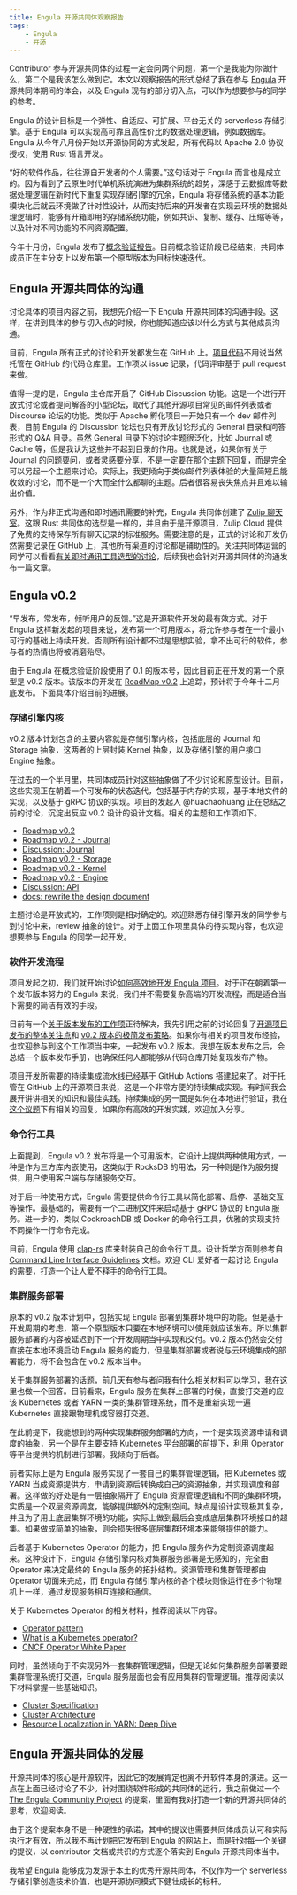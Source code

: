 ```yaml
---
title: Engula 开源共同体观察报告
tags:
    - Engula
    - 开源
---
```


Contributor 参与开源共同体的过程一定会问两个问题，第一个是我能为你做什么，第二个是我该怎么做到它。本文以观察报告的形式总结了我在参与 [Engula](https://engula.io/) 开源共同体期间的体会，以及 Engula 现有的部分切入点，可以作为想要参与的同学的参考。

Engula 的设计目标是一个弹性、自适应、可扩展、平台无关的 serverless 存储引擎。基于 Engula 可以实现高可靠且高性价比的数据处理逻辑，例如数据库。Engula 从今年八月份开始以开源协同的方式发起，所有代码以 Apache 2.0 协议授权，使用 Rust 语言开发。

<!-- more -->

“好的软件作品，往往源自开发者的个人需要。”这句话对于 Engula 而言也是成立的。因为看到了云原生时代单机系统演进为集群系统的趋势，深感于云数据库等数据处理逻辑在新时代下重复实现存储引擎的冗余，Engula 将存储系统的基本功能模块化后就云环境做了针对性设计，从而支持后来的开发者在实现云环境的数据处理逻辑时，能够有开箱即用的存储系统功能，例如共识、复制、缓存、压缩等等，以及针对不同功能的不同资源配置。

今年十月份，Engula 发布了[概念验证报告](https://engula.io/posts/demo-1)。目前概念验证阶段已经结束，共同体成员正在主分支上以发布第一个原型版本为目标快速迭代。

## Engula 开源共同体的沟通

讨论具体的项目内容之前，我想先介绍一下 Engula 开源共同体的沟通手段。这样，在讲到具体的参与切入点的时候，你也能知道应该以什么方式与其他成员沟通。

目前，Engula 所有正式的讨论和开发都发生在 GitHub 上。[项目代码](https://github.com/engula/engula)不用说当然托管在 GitHub 的代码仓库里。工作项以 issue 记录，代码评审基于 pull request 来做。

值得一提的是，Engula 主仓库开启了 GitHub Discussion 功能。这是一个进行开放式讨论或者提问解答的小型论坛，取代了其他开源项目常见的邮件列表或者 Discourse 论坛的功能。类似于 Apache 孵化项目一开始只有一个 dev 邮件列表，目前 Engula 的 Discussion 论坛也只有开放讨论形式的 General 目录和问答形式的 Q&A 目录。虽然 General 目录下的讨论主题很泛化，比如 Journal 或 Cache 等，但是我认为这些并不起到目录的作用。也就是说，如果你有关于 Journal 的问题要问，或者灵感要分享，不是一定要在那个主题下回复，而是完全可以另起一个主题来讨论。实际上，我更倾向于类似邮件列表体验的大量简短且能收敛的讨论，而不是一个大而全什么都聊的主题。后者很容易丧失焦点并且难以输出价值。

另外，作为非正式沟通和即时通讯需要的补充，Engula 共同体创建了 [Zulip 聊天室](https://engula.zulipchat.com/)。这跟 Rust 共同体的选型是一样的，并且由于是开源项目，Zulip Cloud 提供了免费的支持保存所有聊天记录的标准服务。需要注意的是，正式的讨论和开发仍然需要记录在 GitHub 上，其他所有渠道的讨论都是辅助性的。关注共同体运营的同学可以看看[有关即时通讯工具选型的讨论](https://github.com/engula/engula/discussions/141)，后续我也会针对开源共同体的沟通发布一篇文章。

## Engula v0.2

“早发布，常发布，倾听用户的反馈。”这是开源软件开发的最有效方式。对于 Engula 这样新发起的项目来说，发布第一个可用版本，将允许参与者在一个最小可行的基础上持续开发。否则所有设计都不过是思想实验，拿不出可行的软件，参与者的热情也将被消磨殆尽。

由于 Engula 在概念验证阶段使用了 0.1 的版本号，因此目前正在开发的第一个原型是 v0.2 版本。该版本的开发在 [RoadMap v0.2](https://github.com/engula/engula/issues/57) 上追踪，预计将于今年十二月底发布。下面具体介绍目前的进展。

### 存储引擎内核

v0.2 版本计划包含的主要内容就是存储引擎内核，包括底层的 Journal 和 Storage 抽象，这两者的上层封装 Kernel 抽象，以及存储引擎的用户接口 Engine 抽象。

在过去的一个半月里，共同体成员针对这些抽象做了不少讨论和原型设计。目前，这些实现正在朝着一个可发布的状态迭代，包括基于内存的实现，基于本地文件的实现，以及基于 gRPC 协议的实现。项目的发起人 @huachaohuang 正在总结之前的讨论，沉淀出反应 v0.2 设计的设计文档。相关的主题和工作项如下。

* [Roadmap v0.2](https://github.com/engula/engula/issues/57)
* [Roadmap v0.2 - Journal](https://github.com/engula/engula/issues/65)
* [Discussion: Journal](https://github.com/engula/engula/discussions/70)
* [Roadmap v0.2 - Storage](https://github.com/engula/engula/issues/68)
* [Roadmap v0.2 - Kernel](https://github.com/engula/engula/issues/145)
* [Roadmap v0.2 - Engine](https://github.com/engula/engula/issues/73)
* [Discussion: API](https://github.com/engula/engula/discussions/55)
* [docs: rewrite the design document](https://github.com/engula/engula/pull/132)

主题讨论是开放式的，工作项则是相对确定的。欢迎熟悉存储引擎开发的同学参与到讨论中来，review 抽象的设计。对于上面工作项里具体的待实现内容，也欢迎想要参与 Engula 的同学一起开发。

### 软件开发流程

项目发起之初，我们就开始讨论[如何高效地开发 Engula 项目](https://github.com/engula/engula/discussions/32)。对于正在朝着第一个发布版本努力的 Engula 来说，我们并不需要复杂高端的开发流程，而是适合当下需要的简洁有效的手段。

目前有一个[关于版本发布的工作项](https://github.com/engula/engula/issues/144)正待解决，我先引用之前的讨论回复了[开源项目发布的整体关注点](https://github.com/engula/engula/discussions/32#discussioncomment-1561701)和 [v0.2 版本的极简发布策略](https://github.com/engula/engula/discussions/32#discussioncomment-1561991)。如果你有相关的项目发布经验，也欢迎参与到这个工作项当中来，一起发布 v0.2 版本。我想在版本发布之后，会总结一个版本发布手册，也确保任何人都能够从代码仓库开始复现发布产物。

项目开发所需要的持续集成流水线已经基于 GitHub Actions 搭建起来了。对于托管在 GitHub 上的开源项目来说，这是一个非常方便的持续集成实现。有时间我会展开讲讲相关的知识和最佳实践。持续集成的另一面是如何在本地进行验证，我在[这个议题](https://github.com/engula/engula/issues/150)下有相关的回复。如果你有高效的开发实践，欢迎加入分享。

### 命令行工具

上面提到，Engula v0.2 发布将是一个可用版本。它设计上提供两种使用方式，一种是作为三方库内嵌使用，这类似于 RocksDB 的用法，另一种则是作为服务提供，用户使用客户端与存储服务交互。

对于后一种使用方式，Engula 需要提供命令行工具以简化部署、启停、基础交互等操作。最基础的，需要有一个二进制文件来启动基于 gRPC 协议的 Engula 服务。进一步的，类似 CockroachDB 或 Docker 的命令行工具，优雅的实现支持不同操作一行命令完成。

目前，Engula 使用 [clap-rs](https://github.com/clap-rs/clap) 库来封装自己的命令行工具。设计哲学方面则参考自 [Command Line Interface Guidelines](https://clig.dev/) 文档。欢迎 CLI 爱好者一起讨论 Engula 的需要，打造一个让人爱不释手的命令行工具。

### 集群服务部署

原本的 v0.2 版本计划中，包括实现 Engula 部署到集群环境中的功能。但是基于开发周期的考虑，第一个原型版本只要在本地环境可以使用就应该发布。所以集群服务部署的内容被延迟到下一个开发周期当中实现和交付。v0.2 版本仍然会交付直接在本地环境启动 Engula 服务的能力，但是集群部署或者说与云环境集成的部署能力，将不会包含在 v0.2 版本当中。

关于集群服务部署的话题，前几天有参与者问我有什么相关材料可以学习，我在这里也做一个回答。目前看来，Engula 服务在集群上部署的时候，直接打交道的应该 Kubernetes 或者 YARN 一类的集群管理系统，而不是重新实现一遍 Kubernetes 直接跟物理机或容器打交道。

在此前提下，我能想到的两种实现集群服务部署的方向，一个是实现资源申请和调度的抽象，另一个是在主要支持 Kubernetes 平台部署的前提下，利用 Operator 等平台提供的机制进行部署。我倾向于后者。

前者实际上是为 Engula 服务实现了一套自己的集群管理逻辑，把 Kubernetes 或 YARN 当成资源提供方，申请到资源后转换成自己的资源抽象，并实现调度和部署。这样做的好处是有一层抽象隔开了 Engula 资源管理逻辑和不同的集群环境，实质是一个双层资源调度，能够提供额外的定制空间。缺点是设计实现极其复杂，并且为了用上底层集群环境的功能，实际上做到最后会变成底层集群环境接口的超集。如果做成简单的抽象，则会损失很多底层集群环境本来能够提供的能力。

后者基于 Kubernetes Operator 的能力，把 Engula 服务作为定制资源调度起来。这种设计下，Engula 存储引擎内核对集群服务部署是无感知的，完全由 Operator 来决定最终的 Engula 服务的拓扑结构。资源管理和集群管理都由 Operator 切面来完成，而 Engula 存储引擎内核的各个模块则像运行在多个物理机上一样，通过发现服务相互连接和通信。

关于 Kubernetes Operator 的相关材料，推荐阅读以下内容。

* [Operator pattern](https://kubernetes.io/docs/concepts/extend-kubernetes/operator/)
* [What is a Kubernetes operator?](https://www.redhat.com/en/topics/containers/what-is-a-kubernetes-operator)
* [CNCF Operator White Paper](https://github.com/cncf/tag-app-delivery/blob/main/operator-wg/whitepaper/Operator-WhitePaper_v1-0.md)

同时，虽然倾向于不实现另外一套集群管理逻辑，但是无论如何集群服务部署要跟集群管理系统打交道，Engula 服务层面也会有应用集群的管理逻辑。推荐阅读以下材料掌握一些基础知识。

* [Cluster Specification](https://doc.akka.io/docs/akka/current/typed/cluster-concepts.html)
* [Cluster Architecture](https://kubernetes.io/docs/concepts/architecture/)
* [Resource Localization in YARN: Deep Dive](https://blog.cloudera.com/resource-localization-in-yarn-deep-dive/)

## Engula 开源共同体的发展

开源共同体的核心是开源软件，因此它的发展肯定也离不开软件本身的演进。这一点在上面已经讨论了不少。针对围绕软件形成的共同体的运行，我之前做过一个 [The Engula Community Project](https://github.com/tisonkun/engula.github.io/blob/85350e76644a7d28049dfc7cb32e2dad03f84abf/docs/posts/community-project.md) 的提案，里面有我对打造一个新的开源共同体的思考，欢迎阅读。

由于这个提案本身不是一种硬性的承诺，其中的提议也需要共同体成员认可和实际执行才有效，所以我不再计划把它发布到 Engula 的网站上，而是针对每一个关键的提议，以 contributor 文档或共识的方式逐个落实到 Engula 开源共同体当中。

我希望 Engula 能够成为发源于本土的优秀开源共同体，不仅作为一个 serverless 存储引擎创造技术价值，也是开源协同模式下健壮成长的标杆。
